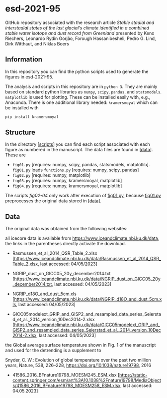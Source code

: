 # esd-2021-95

GitHub repository associated with the research article _Stable stadial and interstadial states of the last glacial's climate identified in a combined stable water isotope and dust record from Greenland_ presented by Keno Riechers, Leonardo Rydin Gorjão, Forough Hassanibesheli, Pedro G. Lind, Dirk Witthaut, and Niklas Boers

## Information

In this repository you can find the python scripts used to generate the figures in esd-2021-95.

The analysis and scripts in this repository are in `python 3`. They are mainly based on standard python libraries as `numpy`, `scipy`, `pandas`, and `statsmodels`. `matplotlib` is used for plotting. These can be installed easily with, e.g., Anaconda. There is one additional library needed: `kramersmoyal` which can be installed with

```python
pip install kramersmoyal
```

## Structure

In the directory [[scripts](https://github.com/kriechers/esd-2021-95/tree/master/scripts)] you can find each script associated with each figure as numbered in the manuscript. The data files are found in [[data](https://github.com/kriechers/esd-2021-95/tree/master/data)]. These are

 - `fig01.py` [requires: numpy, scipy, pandas, statsmodels, matplotlib]. `fig01.py` loads `functions.py` [requires: numpy, scipy, pandas]
 - `fig02.py` [requires: numpy, matplotlib]
 - `fig03.py` [requires: numpy, kramersmoyal, matplotlib]
 - `fig04.py` [requires: numpy, kramersmoyal, matplotlib]


The scripts *fig02-04* only work after execution of [fig01.py](https://github.com/kriechers/esd-2021-95/blob/master/scripts/fig01.py), because [fig01.py](https://github.com/kriechers/esd-2021-95/blob/master/scripts/fig01.py) preprocesses the original data stored in [[data](https://github.com/kriechers/esd-2021-95/tree/master/data)].

## Data

The original data was obtained from the following websites:

all icecore data is available from https://www.iceandclimate.nbi.ku.dk/data, the links in the
parentheses directly activate the download.

 - Rasmussen_et_al_2014_QSR_Table_2.xlsx
   [https://www.iceandclimate.nbi.ku.dk/data/Rasmussen_et_al_2014_QSR_Table_2.xlsx,
   last accessed: 04/05/2023]

- NGRIP_dust_on_GICC05_20y_december2014.txt
  [https://www.iceandclimate.nbi.ku.dk/data/NGRIP_dust_on_GICC05_20y_december2014.txt,
  last accessed: 04/05/2023]

- NGRIP_d18O_and_dust_5cm.xls
  [https://www.iceandclimate.nbi.ku.dk/data/NGRIP_d18O_and_dust_5cm.xls,
  last accessed: 04/05/2023]

- GICC05modelext_GRIP_and_GISP2_and_resampled_data_series_Seierstad_et_al._2014_version_10Dec2014-2.xlsx
  [https://www.iceandclimate.nbi.ku.dk/data/GICC05modelext_GRIP_and_GISP2_and_resampled_data_series_Seierstad_et_al._2014_version_10Dec2014-2.xlsx,
  last accessed: 04/05/2023]

the Global average surface temperature shown in Fig. 1 of the manuscript and used for the detrending is a supplement to

Snyder, C. W.: Evolution of global temperature over the past two million years, Nature, 538, 226–228, https://doi.org/10.1038/nature19798, 2016

- 41586_2016_BFnature19798_MOESM245_ESM.xlsx
[https://static-content.springer.com/esm/art%3A10.1038%2Fnature19798/MediaObjects/41586_2016_BFnature19798_MOESM258_ESM.xlsx,
last accessed: 04.05.2023]
